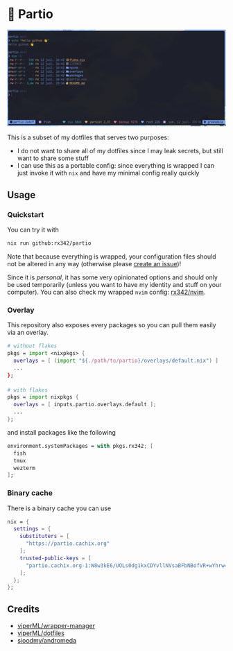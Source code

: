 # 👜 Partio

![what you could have right now by using partio](.github/assets/screenshot.png)

This is a subset of my dotfiles that serves two purposes:

- I do not want to share all of my dotfiles since I may leak secrets, but still want to share some stuff
- I can use this as a portable config: since everything is wrapped I can just invoke it with `nix` and have my minimal config really quickly

## Usage

### Quickstart

You can try it with

```bash
nix run github:rx342/partio
```

Note that because everything is wrapped, your configuration files should not be altered in any way (otherwise please [create an issue](https://github.com/rx342/partio/issues))!

Since it is _personal_, it has some very opinionated options and should only be used temporarily (unless you want to have my identity and stuff on your computer).
You can also check my wrapped `nvim` config: [rx342/nvim](https://github.com/rx342/nvim).

### Overlay

This repository also exposes every packages so you can pull them easily via an overlay.

```nix
# without flakes
pkgs = import <nixpkgs> {
  overlays = [ (import "${./path/to/partio}/overlays/default.nix") ]
  ...
};

# with flakes
pkgs = import nixpkgs {
  overlays = [ inputs.partio.overlays.default ];
  ...
};
```

and install packages like the following

```nix
environment.systemPackages = with pkgs.rx342; [
  fish
  tmux
  wezterm
];
```

### Binary cache

There is a binary cache you can use

```nix
nix = {
  settings = {
    substituters = [
      "https://partio.cachix.org"
    ];
    trusted-public-keys = [
      "partio.cachix.org-1:W8w3kE6/UOLs0dg1kxCDYvllNVsaBFbNBofVR+wYhrw="
    ];
  };
};
```

## Credits

- [viperML/wrapper-manager](https://github.com/viperML/wrapper-manager)
- [viperML/dotfiles](https://github.com/viperML/dotfiles)
- [sioodmy/andromeda](https://github.com/sioodmy/andromeda/tree/main)
